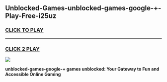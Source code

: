 
## Unblocked-Games-unblocked-games-google-+-Play-Free-i25uz
<h3>
<a href="https://premium76.site?title=unblocked-games-google-+&ref=24M">CLICK TO PLAY</a></h3>
<hr>

<h3>
<a href="https://premium76.site?title=unblocked-games-google-+&ref=24M">CLICK 2 PLAY</a>
  
</h3>

<a href="https://premium76.site?title=unblocked-games-google-+&ref=24M"><img src="https://clearcache.store/games.png"></a>


**unblocked-games-google-+ games unblocked: Your Gateway to Fun and Accessible Online Gaming**
